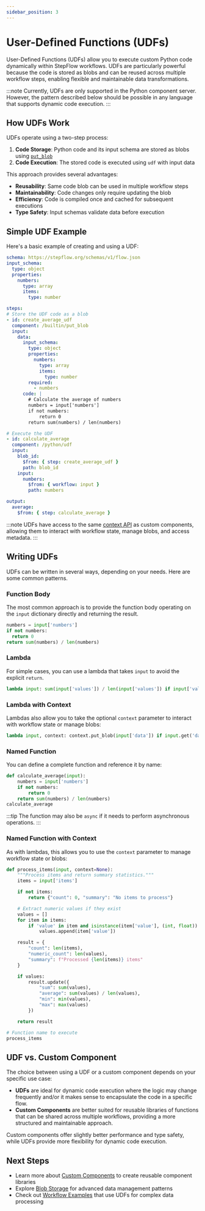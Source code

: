```yaml
---
sidebar_position: 3
---
```


# User-Defined Functions (UDFs)

User-Defined Functions (UDFs) allow you to execute custom Python code dynamically within StepFlow workflows. UDFs are particularly powerful because the code is stored as blobs and can be reused across multiple workflow steps, enabling flexible and maintainable data transformations.

:::note
Currently, UDFs are only supported in the Python component server.
However, the pattern described below should be possible in any language that supports dynamic code execution.
:::

## How UDFs Work

UDFs operate using a two-step process:

1. **Code Storage**: Python code and its input schema are stored as blobs using [`put_blob`](../builts/put_blob.md)
2. **Code Execution**: The stored code is executed using `udf` with input data

This approach provides several advantages:
- **Reusability**: Same code blob can be used in multiple workflow steps
- **Maintainability**: Code changes only require updating the blob
- **Efficiency**: Code is compiled once and cached for subsequent executions
- **Type Safety**: Input schemas validate data before execution

## Simple UDF Example

Here's a basic example of creating and using a UDF:

```yaml
schema: https://stepflow.org/schemas/v1/flow.json
input_schema:
  type: object
  properties:
    numbers:
      type: array
      items:
        type: number

steps:
# Store the UDF code as a blob
- id: create_average_udf
  component: /builtin/put_blob
  input:
    data:
      input_schema:
        type: object
        properties:
          numbers:
            type: array
            items:
              type: number
        required:
          - numbers
      code: |
        # Calculate the average of numbers
        numbers = input['numbers']
        if not numbers:
            return 0
        return sum(numbers) / len(numbers)

# Execute the UDF
- id: calculate_average
  component: /python/udf
  input:
    blob_id:
      $from: { step: create_average_udf }
      path: blob_id
    input:
      numbers:
        $from: { workflow: input }
        path: numbers

output:
  average:
    $from: { step: calculate_average }
```

:::note
UDFs have access to the same [context API](./custom-components.md#context) as custom components, allowing them to interact with workflow state, manage blobs, and access metadata.
:::

## Writing UDFs

UDFs can be written in several ways, depending on your needs. Here are some common patterns.

### Function Body
The most common approach is to provide the function body operating on the `input` dictionary directly and returning the result.

```python
numbers = input['numbers']
if not numbers:
  return 0
return sum(numbers) / len(numbers)
```

### Lambda
For simple cases, you can use a lambda that takes `input` to avoid the explicit `return`.

```python
lambda input: sum(input['values']) / len(input['values']) if input['values'] else 0
```

### Lambda with Context
Lambdas also allow you to take the optional `context` parameter to interact with workflow state or manage blobs:

```python
lambda input, context: context.put_blob(input['data']) if input.get('data') else None
```

### Named Function
You can define a complete function and reference it by name:

```python
def calculate_average(input):
    numbers = input['numbers']
    if not numbers:
        return 0
    return sum(numbers) / len(numbers)
calculate_average
```

:::tip
The function may also be `async` if it needs to perform asynchronous operations.
:::


### Named Function with Context
As with lambdas, this allows you to use the `context` parameter to manage workflow state or blobs:

```python
def process_items(input, context=None):
    """Process items and return summary statistics."""
    items = input['items']

    if not items:
        return {"count": 0, "summary": "No items to process"}

    # Extract numeric values if they exist
    values = []
    for item in items:
        if 'value' in item and isinstance(item['value'], (int, float)):
            values.append(item['value'])

    result = {
        "count": len(items),
        "numeric_count": len(values),
        "summary": f"Processed {len(items)} items"
    }

    if values:
        result.update({
            "sum": sum(values),
            "average": sum(values) / len(values),
            "min": min(values),
            "max": max(values)
        })

    return result

# Function name to execute
process_items
```

## UDF vs. Custom Component

The choice between using a UDF or a custom component depends on your specific use case:
- **UDFs** are ideal for dynamic code execution where the logic may change frequently and/or it makes sense to encapsulate the code in a specific flow.
- **Custom Components** are better suited for reusable libraries of functions that can be shared across multiple workflows, providing a more structured and maintainable approach.

Custom components offer slightly better performance and type safety, while UDFs provide more flexibility for dynamic code execution.

## Next Steps

- Learn more about [Custom Components](./custom-components.md) to create reusable component libraries
- Explore [Blob Storage](../builtins/put_blob.md) for advanced data management patterns
- Check out [Workflow Examples](../../examples/) that use UDFs for complex data processing